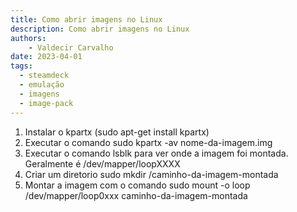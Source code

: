 ```yaml
---
title: Como abrir imagens no Linux 
description: Como abrir imagens no Linux
authors:
    - Valdecir Carvalho
date: 2023-04-01
tags:
  - steamdeck
  - emulação
  - imagens
  - image-pack
---
```


1. Instalar o kpartx (sudo apt-get install kpartx)
2. Executar o comando sudo kpartx -av nome-da-imagem.img
3. Executar o comando lsblk para ver onde a imagem foi montada. Geralmente é /dev/mapper/loopXXXX
4. Criar um diretorio sudo mkdir /caminho-da-imagem-montada
5. Montar a imagem com o comando sudo mount -o loop /dev/mapper/loop0xxx caminho-da-imagem-montada
